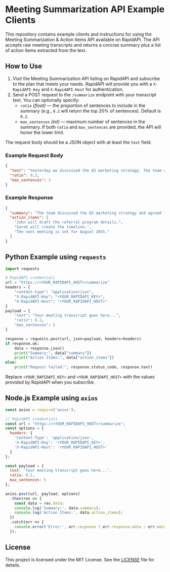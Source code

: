 # Meeting Summarization API Example Clients

This repository contains example clients and instructions for using the Meeting Summarization & Action Items API available on RapidAPI. The API accepts raw meeting transcripts and returns a concise summary plus a list of action items extracted from the text.

## How to Use

1. Visit the Meeting Summarization API listing on RapidAPI and subscribe to the plan that meets your needs. RapidAPI will provide you with a `X-RapidAPI-Key` and `X-RapidAPI-Host` for authentication.
2. Send a POST request to the `/summarize` endpoint with your transcript text. You can optionally specify:
    - `ratio` *(float)* — the proportion of sentences to include in the summary (e.g., `0.2` will return the top 20% of sentences). Default is `0.2`.
    - `max_sentences` *(int)* — maximum number of sentences in the summary. If both `ratio` and `max_sentences` are provided, the API will honor the lower limit.

The request body should be a JSON object with at least the `text` field.

### Example Request Body
```json
{
  "text": "Yesterday we discussed the Q3 marketing strategy. The team agreed to focus on improving retention, launching the new referral program by September 1st, and scheduling bi-weekly check-in meetings. John will draft the referral program details and Sarah will create the timeline. The next meeting is set for August 10th.",
  "ratio": 0.3,
  "max_sentences": 3
}
```

### Example Response
```json
{
  "summary": "The team discussed the Q3 marketing strategy and agreed to focus on improving retention, launching a referral program by September 1st and scheduling bi-weekly check-in meetings.",
  "action_items": [
    "John will draft the referral program details.",
    "Sarah will create the timeline.",
    "The next meeting is set for August 10th."
  ]
}
```

## Python Example using `requests`

```python
import requests

# RapidAPI credentials
url = "https://<YOUR_RAPIDAPI_HOST>/summarize"
headers = {
    "content-type": "application/json",
    "X-RapidAPI-Key": "<YOUR_RAPIDAPI_KEY>",
    "X-RapidAPI-Host": "<YOUR_RAPIDAPI_HOST>"
}
payload = {
    "text": "Your meeting transcript goes here...",
    "ratio": 0.2,
    "max_sentences": 5
}

response = requests.post(url, json=payload, headers=headers)
if response.ok:
    data = response.json()
    print("Summary:", data["summary"])
    print("Action Items:", data["action_items"])
else:
    print("Request failed:", response.status_code, response.text)
```

Replace `<YOUR_RAPIDAPI_KEY>` and `<YOUR_RAPIDAPI_HOST>` with the values provided by RapidAPI when you subscribe.

## Node.js Example using `axios`

```javascript
const axios = require('axios');

// RapidAPI credentials
const url = 'https://<YOUR_RAPIDAPI_HOST>/summarize';
const options = {
  headers: {
    'Content-Type': 'application/json',
    'X-RapidAPI-Key': '<YOUR_RAPIDAPI_KEY>',
    'X-RapidAPI-Host': '<YOUR_RAPIDAPI_HOST>'
  }
};

const payload = {
  text: 'Your meeting transcript goes here...',
  ratio: 0.2,
  max_sentences: 5
};

axios.post(url, payload, options)
  .then(res => {
    const data = res.data;
    console.log('Summary:', data.summary);
    console.log('Action Items:', data.action_items);
  })
  .catch(err => {
    console.error('Error:', err.response ? err.response.data : err.message);
  });
```

## License

This project is licensed under the MIT License. See the [LICENSE](LICENSE) file for details.

